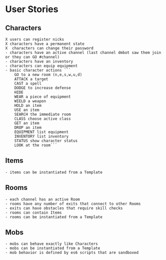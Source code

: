 # User Stories

## Characters

    X users can register nicks
    X characters have a permanent state
    X  characters can change their password 
    - characters have an active channel (last channel dmbot saw them join or they can GO #channel)
    - characters have an inventory
    - characters can equip equipment
    - basic character actions ```
        GO to a new room (n,e,s,w,u,d)
        ATTACK a target
        CAST a spell
        DODGE to increase defense
        HIDE 
        WEAR a piece of equipment
        WIELD a weapon
        HOLD an item
        USE an item
        SEARCH the immediate room
        CLASS choose active class
        GET an item
        DROP an item
        EQUIPMENT list equipment
        INVENTORY list inventory
        STATUS show character status
        LOOK at the room```


## Items

    - items can be instantiated from a Template

   
## Rooms

    - each channel has an active Room
    - rooms have any number of exits that connect to other Rooms
    - exits can have obstacles that require skill checks 
    - rooms can contain Items
    - rooms can be instantiated from a Template

## Mobs

    - mobs can behave exactly like Characters
    - mobs can be instantiated from a Template
    - mob behavior is defined by es6 scripts that are sandboxed


